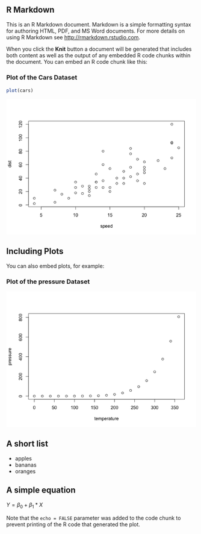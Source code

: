R Markdown
----------

This is an R Markdown document. Markdown is a simple formatting syntax for authoring HTML, PDF, and MS Word documents. For more details on using R Markdown see <http://rmarkdown.rstudio.com>.

When you click the **Knit** button a document will be generated that includes both content as well as the output of any embedded R code chunks within the document. You can embed an R code chunk like this:

### Plot of the Cars Dataset

``` r
plot(cars)
```

![](githubmd_htmk_document_files/figure-markdown_github/cars-1.png)

Including Plots
---------------

You can also embed plots, for example:

### Plot of the pressure Dataset

![](githubmd_htmk_document_files/figure-markdown_github/pressure-1.png)

A short list
------------

-   apples
-   bananas
-   oranges

A simple equation
-----------------

*Y* = *β*<sub>0</sub> + *β*<sub>1</sub> \* *X*

Note that the `echo = FALSE` parameter was added to the code chunk to prevent printing of the R code that generated the plot.
